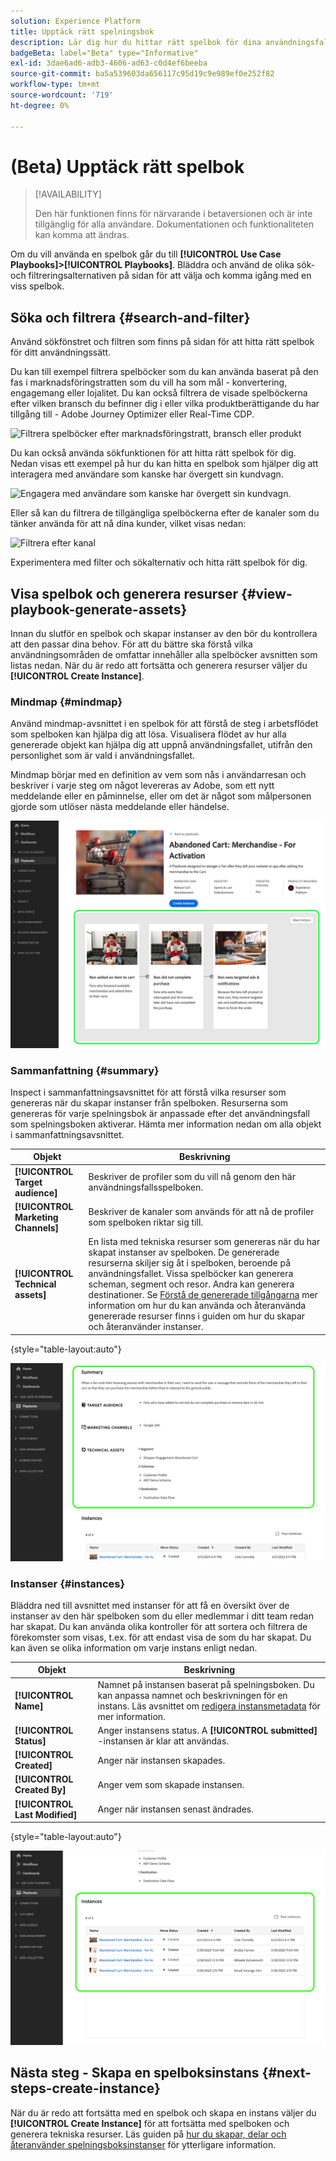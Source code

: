```yaml
---
solution: Experience Platform
title: Upptäck rätt spelningsbok
description: Lär dig hur du hittar rätt spelbok för dina användningsfall och aktiverar spelböcker.
badgeBeta: label="Beta" type="Informative"
exl-id: 3dae6ad6-adb3-4606-ad63-c0d4ef6beeba
source-git-commit: ba5a539603da656117c95d19c9e989ef0e252f82
workflow-type: tm+mt
source-wordcount: '719'
ht-degree: 0%

---
```


# (Beta) Upptäck rätt spelbok

>[!AVAILABILITY]
>
>Den här funktionen finns för närvarande i betaversionen och är inte tillgänglig för alla användare. Dokumentationen och funktionaliteten kan komma att ändras.

Om du vill använda en spelbok går du till **[!UICONTROL Use Case Playbooks]>[!UICONTROL Playbooks]**. Bläddra och använd de olika sök- och filtreringsalternativen på sidan för att välja och komma igång med en viss spelbok.

## Söka och filtrera {#search-and-filter}

Använd sökfönstret och filtren som finns på sidan för att hitta rätt spelbok för ditt användningssätt.

Du kan till exempel filtrera spelböcker som du kan använda baserat på den fas i marknadsföringstratten som du vill ha som mål - konvertering, engagemang eller lojalitet. Du kan också filtrera de visade spelböckerna efter vilken bransch du befinner dig i eller vilka produktberättigande du har tillgång till - Adobe Journey Optimizer eller Real-Time CDP.

![Filtrera spelböcker efter marknadsföringstratt, bransch eller produkt](/help/use-case-playbooks/assets/playbooks/ui-guide/filter-by-funnel-industry-product.gif)

Du kan också använda sökfunktionen för att hitta rätt spelbok för dig. Nedan visas ett exempel på hur du kan hitta en spelbok som hjälper dig att interagera med användare som kanske har övergett sin kundvagn.

![Engagera med användare som kanske har övergett sin kundvagn.](/help/use-case-playbooks/assets/playbooks/ui-guide/engage-abandoned-cart.gif)

Eller så kan du filtrera de tillgängliga spelböckerna efter de kanaler som du tänker använda för att nå dina kunder, vilket visas nedan:

![Filtrera efter kanal](/help/use-case-playbooks/assets/playbooks/ui-guide/channel-select-filter.gif)

Experimentera med filter och sökalternativ och hitta rätt spelbok för dig.

## Visa spelbok och generera resurser {#view-playbook-generate-assets}

Innan du slutför en spelbok och skapar instanser av den bör du kontrollera att den passar dina behov. För att du bättre ska förstå vilka användningsområden de omfattar innehåller alla spelböcker avsnitten som listas nedan. När du är redo att fortsätta och generera resurser väljer du **[!UICONTROL Create Instance]**.

### Mindmap {#mindmap}

Använd mindmap-avsnittet i en spelbok för att förstå de steg i arbetsflödet som spelboken kan hjälpa dig att lösa. Visualisera flödet av hur alla genererade objekt kan hjälpa dig att uppnå användningsfallet, utifrån den personlighet som är vald i användningsfallet.

Mindmap börjar med en definition av vem som nås i användarresan och beskriver i varje steg om något levereras av Adobe, som ett nytt meddelande eller en påminnelse, eller om det är något som målpersonen gjorde som utlöser nästa meddelande eller händelse.

![Playbook mindmap selected.](/help/use-case-playbooks/assets/playbooks/ui-guide/playbook-mindmap.png)


### Sammanfattning {#summary}

Inspect i sammanfattningsavsnittet för att förstå vilka resurser som genereras när du skapar instanser från spelboken. Resurserna som genereras för varje spelningsbok är anpassade efter det användningsfall som spelningsboken aktiverar. Hämta mer information nedan om alla objekt i sammanfattningsavsnittet.

| Objekt | Beskrivning |
---------|----------|
| **[!UICONTROL Target audience]** | Beskriver de profiler som du vill nå genom den här användningsfallsspelboken. |
| **[!UICONTROL Marketing Channels]** | Beskriver de kanaler som används för att nå de profiler som spelboken riktar sig till. |
| **[!UICONTROL Technical assets]** | En lista med tekniska resurser som genereras när du har skapat instanser av spelboken. De genererade resurserna skiljer sig åt i spelboken, beroende på användningsfallet. Vissa spelböcker kan generera scheman, segment och resor. Andra kan generera destinationer. Se [Förstå de genererade tillgångarna](/help/use-case-playbooks/playbooks/create-share-reuse.md#understand-assets) mer information om hur du kan använda och återanvända genererade resurser finns i guiden om hur du skapar och återanvänder instanser. |

{style="table-layout:auto"}

![Spelbokssammanfattning markerad](/help/use-case-playbooks/assets/playbooks/ui-guide/playbook-summary.png)

### Instanser {#instances}

Bläddra ned till avsnittet med instanser för att få en översikt över de instanser av den här spelboken som du eller medlemmar i ditt team redan har skapat. Du kan använda olika kontroller för att sortera och filtrera de förekomster som visas, t.ex. för att endast visa de som du har skapat. Du kan även se olika information om varje instans enligt nedan.

| Objekt | Beskrivning |
|---------|----------|
| **[!UICONTROL Name]** | Namnet på instansen baserat på spelningsboken. Du kan anpassa namnet och beskrivningen för en instans. Läs avsnittet om [redigera instansmetadata](/help/use-case-playbooks/playbooks/create-share-reuse.md#edit-instance-metadata) för mer information. |
| **[!UICONTROL Status]** | Anger instansens status. A **[!UICONTROL submitted]** -instansen är klar att användas. |
| **[!UICONTROL Created]** | Anger när instansen skapades. |
| **[!UICONTROL Created By]** | Anger vem som skapade instansen. |
| **[!UICONTROL Last Modified]** | Anger när instansen senast ändrades. |

{style="table-layout:auto"}

![Playbook-instansen är markerad.](/help/use-case-playbooks/assets/playbooks/ui-guide/playbook-instances.png)

## Nästa steg - Skapa en spelboksinstans {#next-steps-create-instance}

När du är redo att fortsätta med en spelbok och skapa en instans väljer du **[!UICONTROL Create Instance]** för att fortsätta med spelboken och generera tekniska resurser. Läs guiden på [hur du skapar, delar och återanvänder spelningsboksinstanser](/help/use-case-playbooks/playbooks/create-share-reuse.md) för ytterligare information.
